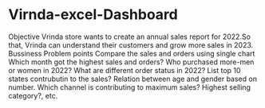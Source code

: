 # Virnda-excel-Dashboard  
Objective 
Vrinda store wants to create an annual sales report for 2022.So that, Vrinda can understand their customers and grow more sales in 2023.
           Bussiness Problem points
Compare the sales and orders using single chart
Which month got the highest sales and orders?
Who purchased more-men or women in 2022?
What are different order status in 2022?
List top 10 states contrubutin to the sales?
Relation between age and gender based on number.
Which channel is contributing to maximum sales?
Highest selling category?, etc.

